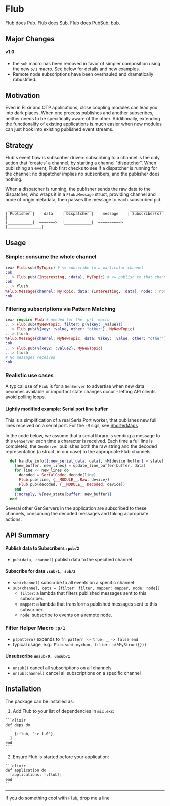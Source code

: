 # Flub

Flub does Pub. Flub does Sub. Flub does PubSub, bub.

## Major Changes

#### v1.0

 - the `sub` macro has been removed in favor of simpler composition using the
new `p/1` macro. See below for details and new examples.
 - Remote node subscriptions have been overhauled and dramatically robustified.

## Motivation

Even in Elixir and OTP applications, close coupling modules can lead you into
dark places.  When one process publishes and another subscribes, neither needs
to be specifically aware of the other.  Additionally, extending the
functionality of existing applications is much easier when new modules can just
hook into existing published event streams.

## Strategy

Flub's event flow is subscriber driven:  subscribing to a channel is the only
action that 'creates' a channel, by starting a channel "dispatcher".  When
publishing an event, Flub first checks to see if a dispatcher is running for the
channel: no dispatcher implies no subscribers, and the publisher does nothing.

When a dispatcher is running, the publisher sends the raw data to the dispatcher,
who wraps it in a `Flub.Message` struct, providing channel and node of origin
metadata, then passes the message to each subscribed pid.
```
 ___________              ____________                 _______________
| Publisher |    data    | Dispatcher |    message    | Subscriber(s) |
|___________|  =======>  |____________|  ==========>  |_______________|
```

## Usage

### Simple: consume the whole channel

```elixir
iex> Flub.sub(MyTopic) # <= subscribe to a particular channel
:ok
...> Flub.pub({Interesting, :data}, MyTopic) # <= publish to that channel
:ok
...> flush
%Flub.Message{channel: MyTopic, data: {Interesting, :data}, node: :'nonode@nohost'}
:ok
```

### Filtering subscriptions via Pattern Matching

```elixir
iex> require Flub # needed for the `p/1` macro
...> Flub.sub(MyNewTopic, filter: p(%{key: _value}))  
...> Flub.pub(%{key: :value, other: "other"}, MyNewTopic)
...> flush
%Flub.Message{channel: MyNewTopic, data: %{key: :value, other: "other"}, node: :'nonode@nohost'}
:ok
...> Flub.pub(%{key2: :value2}, MyNewTopic)
...> flush
# No messages received
:ok
```

### Realistic use cases

A typical use of `Flub` is for a `GenServer` to advertise when new data becomes
available or important state changes occur - letting API clients avoid polling
loops.

#### Lightly modified example: Serial port line buffer

This is a simplification of a real SerialPort worker, that publishes new
full lines received on a serial port.  For the `~M` sigil, see [ShorterMaps](https://github.com/meyercm/shorter_maps)

In the code below, we assume that a serial library is sending a message to
this `GenServer` each time a character is received. Each time a full line is
completed, the `GenServer` publishes both the raw string and the decoded
representation (a struct, in our case) to the appropriate Flub channels.  

```elixir
  def handle_info({:new_serial_data, data}, ~M{device buffer} = state) do
    {new_buffer, new_lines} = update_line_buffer(buffer, data)
    for line <- new_lines do
      decoded = SerialCodec.decode(line)
      Flub.pub(line, {__MODULE__.Raw, device})
      Flub.pub(decoded, {__MODULE__.Decoded, device})
    end
    {:noreply, %{new_state|buffer: new_buffer}}
  end
```

Several other GenServers in the application are subscribed to these channels,
consuming the decoded messages and taking appropriate actions.

## API Summary

#### Publish data to Subscribers `:pub/2`

- `pub(data, channel)` publish data to the specified channel

#### Subscribe for data `:sub/1, sub/2`

- `sub(channel)` subscribe to all events on a specific channel
- `sub(channel, opts = [filter: filter, mapper: mapper, node: node])`
  - `filter`: a lambda that filters published messages sent to this subscriber.
  - `mapper`: a lambda that transforms published messages sent to this subscriber.
  - `node`: subscribe to events on a remote node.

### Filter Helper Macro `:p/1`

- `p(pattern)` expands to `fn pattern -> true; _ -> false end`
- typical usage, e.g.: `Flub.sub(:mychan, filter: p(%MyStruct{}))`

#### Unsubscribe `unsub/0, unsub/1`

- `unsub()` cancel all subscriptions on all channels
- `unsub(channel)` cancel all subscriptions on a specific channel

## Installation

The package can be installed as:

  1. Add Flub to your list of dependencies in `mix.exs`:

    ```elixir
    def deps do
      [
        {:flub, "~> 1.0"},
      ]
    end
    ```

  2. Ensure Flub is started before your application:

    ```elixir
    def application do
      [applications: [:flub]]
    end
    ```

-----

If you do something cool with `Flub`, drop me a line
